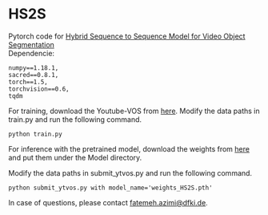 # HS2S
Pytorch code for [Hybrid Sequence to Sequence Model for Video Object Segmentation]() <br />
Dependencie:
```
numpy==1.18.1,
sacred==0.8.1,
torch==1.5,
torchvision==0.6,
tqdm
```
For training, download the Youtube-VOS from [here](https://competitions.codalab.org/competitions/19544#participate-get_data).
Modify the data paths in train.py and run the following command.
```
python train.py
```
For inference with the pretrained model, download the weights from [here](https://drive.google.com/file/d/1qnB-BJJOCUwdRogrD5LNF_oMzeQ9Fdto/view?usp=sharing) and put them under the Model directory.

Modify the data paths in submit_ytvos.py and run the following command.

```
python submit_ytvos.py with model_name='weights_HS2S.pth'
```
In case of questions, please contact fatemeh.azimi@dfki.de.


